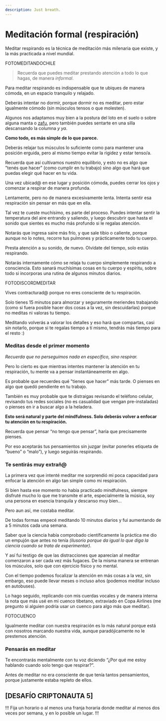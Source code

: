 ```yaml
---
description: Just breath.
---
```


# Meditación formal (respiración)

Meditar respirando es la técnica de meditación más milenaria que existe, y la más practicada a nivel mundial.

FOTOMEDITANDOCHILE

> Recuerda que puedes meditar prestando atención a todo lo que hagas, de manera _informal_.

Para meditar respirando es indispensable que te ubiques de manera cómoda, en un espacio tranquilo y relajado.

Deberás intentar no dormir, porque dormir no es meditar, pero estar igualmente cómodo (sin músculos tensos o que molesten).

Algunos nos adaptamos muy bien a la postura del loto en el suelo o sobre alguna manta o [zafu](https://es.wikipedia.org/wiki/Zafu), pero también puedes sentarte en una silla descansando la columna _y ya_.

**Como todo, es más simple de lo que parece.**

Deberás relajar tus músculos lo suficiente como para mantener una posición erguida, pero al mismo tiempo evitar la rigidez y estar tenso/a.

Recuerda que así cultivamos nuestro equilibrio, y esto no es algo que "tenés que hacer" (como cumplir en tu trabajo) sino algo que hará que puedas elegir qué hacer en tu vida.

Una vez ubicad@ en ese lugar y posición cómoda, puedes cerrar los ojos y comenzar a respirar de manera profunda.

Lentamente, pero no de manera excesivamente lenta. Intenta sentir esa respiración sin pensar en más que en ella.

Tal vez te cueste muchísimo, es parte del proceso. Puedes intentar sentir la temperatura del aire entrando y saliendo, y luego descubrir que hasta el sonido que sientes es mucho más profundo si le regalas atención.

Notarás que ingresa saire más frío, y que sale tibio o caliente, porque aunque no lo notes, recorre tus pulmones y prácticamente todo tu cuerpo.

Presta atención a su sonido, de nuevo. Olvídate del tiempo, solo estás respirando.

Notarás internamente cómo se relaja tu cuerpo simplemente respirando a consciencia. Esto sanará muchísimas cosas en tu cuerpo y espíritu, sobre todo si incorporas una rutina de algunos minutos diarios.

FOTODISCORDMEDITAR

Vives contracturad@ porque no eres consciente de tu respiración.

Solo tienes 15 minutos para almorzar y seguramente meriendes trabajando (como si fuera posible hacer dos cosas a la vez, sin descuidarlas) porque no meditas ni valoras tu tiempo.

Meditando volverás a valorar los detalles y eso hará que compartas, casi sin notarlo, porque si te regalas tiempo a tí mismo, tendrás más tiempo para el resto :)

### Meditas desde el primer momento

_Recuerda que no perseguimos nada en específico, sino respirar._

Pero lo cierto es que mientras intentes mantener la atención en tu respiración, tu mente va a pensar instantáneamente en algo.

Es probable que recuerdes qué "tienes que hacer" más tarde. O pienses en algo que quedó pendiente en tu trabajo.

También es muy probable que te distraigas revisando el teléfono celular, revisando tus redes sociales (no es casualidad que vengan pre-instaladas) o pienses en ir a buscar algo a la heladera.

**Esto será natural y parte del mindfulness. Solo deberás volver a enfocar tu atención en tu respiración.**

Recuerda que pensar “no tengo que pensar”, haría que precisamente pienses.

Por eso aceptarás tus pensamientos sin juzgar (evitar ponerles etiqueta de “bueno” o “malo”), y luego seguirás respirando.

### Te sentirás muy extrañ@

La primera vez que intenté meditar me sorprendió mi poca capacidad para enfocar la atención en algo tan simple como mi respiración.

Si bien hasta ese momento no había practicado mindfulness, siempre disfruté mucho lo que me transmite el arte, especialmente la música, soy una persona en esencia tranquila y descanso muy bien...

Pero aun así, me costaba meditar.

De todas formas empecé meditando 10 minutos diarios y fui aumentando de a 5 minutos cada una semana.

Saber que la ciencia había comprobado científicamente la práctica me dio un empujón que antes no tenía _(ilusorio porque da igual lo que diga la ciencia cuando se trata de experimentar)_.

Y así fui testigo de que las distracciones que aparecían al meditar comenzaron a ser cada vez más fugaces. De la misma manera se entrenan los músculos, solo que con ejercicio físico y no mental.

Con el tiempo podemos focalizar la atención en más cosas a la vez, sin embargo, eso puede llevar meses o incluso años (podemos meditar incluso en autobuses).

Lo hago seguido, replicando con mis cuerdas vocales y de manera interna la nota que más usé en mi cuenco tibetano, extraviado en Copa Airlines (me pregunto si alguien podría usar un cuenco para algo más que meditar).

FOTOCUENCO

Igualmente meditar con nuestra respiración es lo más natural porque está con nosotros marcando nuestra vida, aunque paradójicamente no le prestemos atención.

### Pensarás en meditar&#x20;

Te encontrarás mentalmente con tu voz diciendo “¿Por qué me estoy hablando cuando solo tengo que respirar?”.

Antes de meditar no era consciente de que tenía tantos pensamientos, porque justamente estaba repleto de ellos.

## \[DESAFÍO CRIPTONAUTA 5]

!!!
Fija un horario o al menos una franja horaria donde meditar al menos dos veces por semana, y en lo posible un lugar.
!!!
